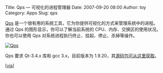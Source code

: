 Title: Qps — 可视化的进程管理器
Date: 2007-09-20 08:00
Author: toy
Category: Apps
Slug: qps

[Qps](http://qps.kldp.net/)
是一个很有用的系统工具，它为你提供可视化的方式来管理系统中的进程。通过
Qps 的图形显示，你可以了解当前系统的
CPU、内存、交换区的使用状况。你也可以使用 Qps
对系统进程执行终止、挂起、停止、杀掉等操作。

[![Qps](http://i.linuxtoy.org/i/2007/09/qps_s.png)](http://i.linuxtoy.org/i/2007/09/qps.png)

Qps 要求 Qt-3.4.x 库和 gcc 3.x，目前版本为
1.9.20，其[源码包可从这里获取](http://kldp.net/projects/qps/)。

[[via](http://linuxbraindump.org/2007/09/18/software-discovery-of-the-day-qps/)]
